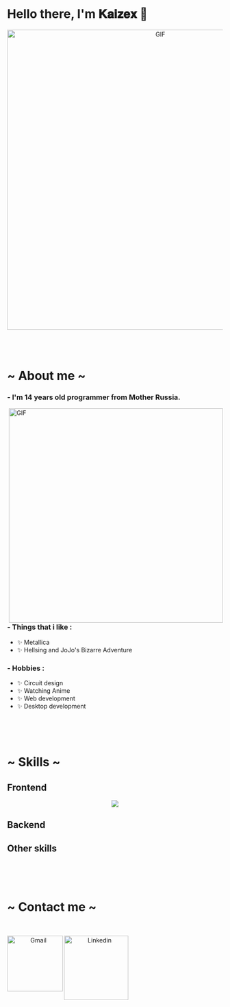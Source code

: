 






















# Hello there, I'm 𝐊𝐚𝐢𝐳𝐞𝐱 👋

<div align="center">
<img hight="300" width="700" alt="GIF" align="center" src="https://media1.tenor.com/m/Wu840ZYq5wEAAAAd/nagiev-%D0%BD%D0%B0%D0%B3%D0%B8%D0%B5%D0%B2.gif">
</div>

</br>
</br>
</br>

<h1>~ About me ~</h1>

### - I'm 14 years  old programmer from Mother Russia.

<img hight="400" width="500" alt="GIF" align="right" src="https://github.com/Xx-Ashutosh-xX/Xx-Ashutosh-xX/blob/master/assets/1936.gif">

### - Things that i like :
- ✨ Metallica
- ✨ Hellsing and JoJo's Bizarre Adventure

### - Hobbies : 
- ✨ Circuit design
- ✨ Watching Anime
- ✨ Web development
- ✨ Desktop development


</br>
</br>
</br>



<h1>~ Skills ~</h1>


<h2>Frontend</h2>
<div align="center">
 <img src="[https://img.shields.io/badge/efef-%23E34F26?style=flat&logo=html5&logoColor=white](https://img.shields.io/badge/HTML5-%23E34F26?style=for-the-badge&logo=html5&logoColor=white
)">
</div>

<h2>Backend</h2>
<h2>Other skills</h2>

</br>
</br>
</br>



<h1>~ Contact me ~</h1>

<p>
 </br>



<div align="center">
  <a href="mailto:ashutosh.saxena.2001@gmail.com">
 <img align="left" alt="Gmail" width="130" hight="100" src="https://github.com/Xx-Ashutosh-xX/Xx-Ashutosh-xX/blob/master/assets/icons/gmail.png" />
</a>
<a href="https://www.linkedin.com/in/ashutosh-saxena-7b326817b/">
  <img align="left" alt="Linkedin" width="150" hight="100" src="https://github.com/Xx-Ashutosh-xX/Xx-Ashutosh-xX/blob/master/assets/icons/linkedin.png" />
</div>
</br>
</br>
</br>
</a>

